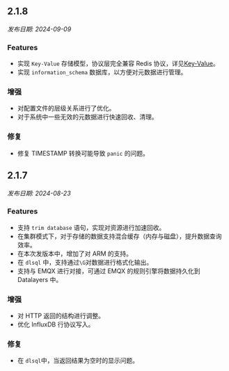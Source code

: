 ## 2.1.8

*发布日期: 2024-09-09*

### Features
- 实现 `Key-Value` 存储模型，协议层完全兼容 Redis 协议，详见[Key-Value](../key-value-data-model/overview.md)。
- 实现 `information_schema` 数据库，以方便对元数据进行管理。

### 增强
- 对配置文件的层级关系进行了优化。
- 对于系统中一些无效的元数据进行快速回收、清理。

### 修复
- 修复 TIMESTAMP 转换可能导致 `panic` 的问题。



## 2.1.7

*发布日期: 2024-08-23*

### Features
- 支持 `trim database` 语句，实现对资源进行加速回收。
- 在集群模式下，对于存储的数据支持混合缓存（内存与磁盘），提升数据查询效率。 
- 在本次发版本中，增加了对 ARM 的支持。
- 在 `dlsql` 中，支持通过`\G`对数据进行格式化输出。
- 支持与 EMQX 进行对接，可通过  EMQX 的规则引擎将数据持久化到 Datalayers 中。

### 增强
- 对 HTTP 返回的结构进行调整。
- 优化 InfluxDB 行协议写入。


### 修复
- 在 `dlsql`中，当返回结果为空时的显示问题。

